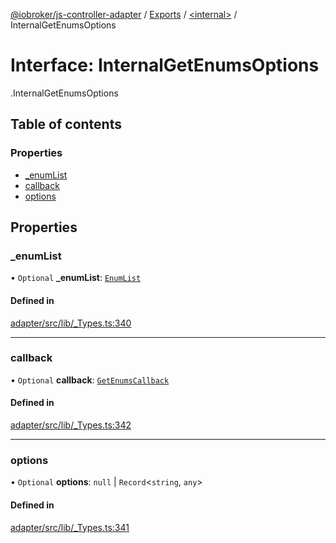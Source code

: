 [@iobroker/js-controller-adapter](../README.md) / [Exports](../modules.md) / [<internal\>](../modules/internal_.md) / InternalGetEnumsOptions

# Interface: InternalGetEnumsOptions

[<internal>](../modules/internal_.md).InternalGetEnumsOptions

## Table of contents

### Properties

- [\_enumList](internal_.InternalGetEnumsOptions.md#_enumlist)
- [callback](internal_.InternalGetEnumsOptions.md#callback)
- [options](internal_.InternalGetEnumsOptions.md#options)

## Properties

### \_enumList

• `Optional` **\_enumList**: [`EnumList`](../modules/internal_.md#enumlist)

#### Defined in

[adapter/src/lib/_Types.ts:340](https://github.com/ioBroker/ioBroker.js-controller/blob/0ce62b24/packages/adapter/src/lib/_Types.ts#L340)

___

### callback

• `Optional` **callback**: [`GetEnumsCallback`](../modules/internal_.md#getenumscallback)

#### Defined in

[adapter/src/lib/_Types.ts:342](https://github.com/ioBroker/ioBroker.js-controller/blob/0ce62b24/packages/adapter/src/lib/_Types.ts#L342)

___

### options

• `Optional` **options**: ``null`` \| `Record`<`string`, `any`\>

#### Defined in

[adapter/src/lib/_Types.ts:341](https://github.com/ioBroker/ioBroker.js-controller/blob/0ce62b24/packages/adapter/src/lib/_Types.ts#L341)
